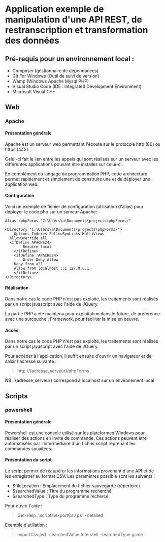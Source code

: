 # Application exemple de manipulation d'une API REST, de restranscription et transformation des données
## Pré-requis pour un environnement local :
* Composer (géstionnaire de dépendances)
* Git For Windows (Outil de suivi de version)
* Wamp (Windows Apache Mysql PHP)
* Visual Studio Code (IDE : Integrated Development Environment)
* Microsoft Visual C++

## Web
### Apache
#### Présentation générale
Apache est un serveur web permettant l'écoute sur le protocole http (80) ou https (443).

Celui-ci fait le lien entre les appels qui sont réalisés sur un serveur avec les différentes applications pouvant être installés sur celui-ci.

En complément du langage de programmation PHP, cette architecture permet rapidement et simplement de construire une et de déployer une application web.

#### Configuration 
Voici un exemple de fichier de configuration (utilisation d'alias) pour déployer le code php sur un serveur Apache:
```
Alias /phpForms "C:\Users\a\Documents\projects\phpForms/"

<Directory "C:\Users\a\Documents\projects\phpForms/">
	Options Indexes FollowSymLinks MultiViews
  AllowOverride all
  <ifDefine APACHE24>
		Require local
	</ifDefine>
	<ifDefine !APACHE24>
		Order Deny,Allow
    Deny from all
    Allow from localhost ::1 127.0.0.1
	</ifDefine>
</Directory>
```

#### Réalisation
Dans notre cas le code PHP n'est pas exploité, les traitements sont réalisés par un script javascript avec l'aide de JQuery.

La partie PHP a été maintenu pour exploitation dans le future, de préférence avec une surcouche : Framework, pour faciliter la mise en oeuvre.

#### Accès
Dans notre cas le code PHP n'est pas exploité, les traitements sont réalisés par un script javascript avec l'aide de JQuery.

Pour accéder à l'application, il suffit ensuite d'ouvrir un navigateur et de saisir l'adresse suivante :
> http://{adresse_serveur}/phpForms

NB : {adresse_serveur} correspond à localhost sur un environement local

## Scripts
### powershell
#### Présentation générale
Powershell est une console utilisé sur les plateformes Windows pour réaliser des actions en invite de commande.
Ces actions peuvent être automatisées par l'intermédiaire d'un fichier script reprenant les commandes souaitées.

#### Présentation du script
Le script permet de récupérer les informations provenant d'une API et de les enregistrer au format CSV.
Les paramètres possible sont les suivants :
 * $fileLocation : Emplacement du fichier sauvegardé (répertoire)
 * $searchedValue : Titre du programme recherché
 * $searchedType : Type du programme rechercé

 Pour ouvrir l'aide :
 > Get-Help .\scripts\exportCsv.ps1 -detailed

 Exemple d'utiliation :
> exportCsv.ps1 -searchedValue Interstell -searchedType game